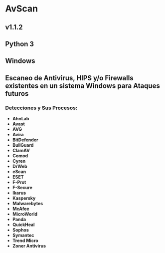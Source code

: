 # AvScan
## v1.1.2
## Python 3
## Windows
## Escaneo de Antivirus, HIPS y/o Firewalls existentes en un sistema Windows para Ataques futuros
### Detecciones y Sus Procesos:

   * __AhnLab__
   * __Avast__
   * __AVG__
   * __Avira__
   * __BitDefender__
   * __BullGuard__
   * __ClamAV__
   * __Comod__
   * __Cyren__
   * __DrWeb__
   * __eScan__
   * __ESET__
   * __F-Prot__
   * __F-Secure__
   * __Ikarus__
   * __Kaspersky__
   * __Malwarebytes__
   * __McAfee__
   * __MicroWorld__
   * __Panda__
   * __QuickHeal__
   * __Sophos__
   * __Symantec__
   * __Trend Micro__
   * __Zoner Antivirus__

